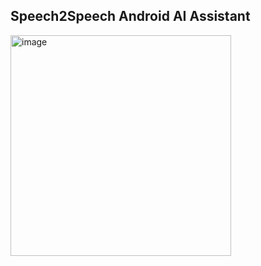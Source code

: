 ## Speech2Speech Android AI Assistant


<img width="353" alt="image" src="https://github.com/user-attachments/assets/901a23dc-e48f-4d84-8529-ea459e01398b">


